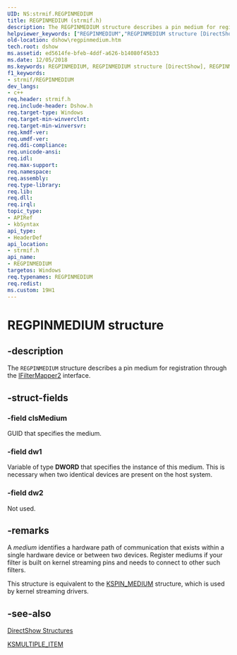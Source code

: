 ```yaml
---
UID: NS:strmif.REGPINMEDIUM
title: REGPINMEDIUM (strmif.h)
description: The REGPINMEDIUM structure describes a pin medium for registration through the IFilterMapper2 interface.
helpviewer_keywords: ["REGPINMEDIUM","REGPINMEDIUM structure [DirectShow]","REGPINMEDIUMStructure","dshow.regpinmedium","strmif/REGPINMEDIUM"]
old-location: dshow\regpinmedium.htm
tech.root: dshow
ms.assetid: ed5614fe-bfeb-4ddf-a626-b14080f45b33
ms.date: 12/05/2018
ms.keywords: REGPINMEDIUM, REGPINMEDIUM structure [DirectShow], REGPINMEDIUMStructure, dshow.regpinmedium, strmif/REGPINMEDIUM
f1_keywords:
- strmif/REGPINMEDIUM
dev_langs:
- c++
req.header: strmif.h
req.include-header: Dshow.h
req.target-type: Windows
req.target-min-winverclnt: 
req.target-min-winversvr: 
req.kmdf-ver: 
req.umdf-ver: 
req.ddi-compliance: 
req.unicode-ansi: 
req.idl: 
req.max-support: 
req.namespace: 
req.assembly: 
req.type-library: 
req.lib: 
req.dll: 
req.irql: 
topic_type:
- APIRef
- kbSyntax
api_type:
- HeaderDef
api_location:
- strmif.h
api_name:
- REGPINMEDIUM
targetos: Windows
req.typenames: REGPINMEDIUM
req.redist: 
ms.custom: 19H1
---
```


# REGPINMEDIUM structure


## -description



The <code>REGPINMEDIUM</code> structure describes a pin medium for registration through the <a href="https://docs.microsoft.com/windows/desktop/api/strmif/nn-strmif-ifiltermapper2">IFilterMapper2</a> interface.




## -struct-fields




### -field clsMedium

GUID that specifies the medium.


### -field dw1

Variable of type <b>DWORD</b> that specifies the instance of this medium. This is necessary when two identical devices are present on the host system.


### -field dw2

Not used.


## -remarks



A <i>medium</i> identifies a hardware path of communication that exists within a single hardware device or between two devices. Register mediums if your filter is built on kernel streaming pins and needs to connect to other such filters.

This structure is equivalent to the <a href="https://docs.microsoft.com/previous-versions/ff563538(v=vs.85)">KSPIN_MEDIUM</a> structure, which is used by kernel streaming drivers.




## -see-also




<a href="https://docs.microsoft.com/windows/desktop/DirectShow/directshow-structures">DirectShow Structures</a>



<a href="https://docs.microsoft.com/windows/desktop/DirectShow/ksmultiple-item">KSMULTIPLE_ITEM</a>
 

 

